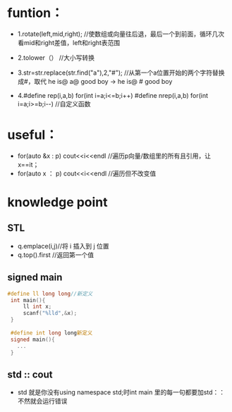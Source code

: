 # funtion：

* 1.rotate(left,mid,right);
  //使数组或向量往后退，最后一个到前面，循环几次看mid和right差值，left和right表范围

* 2.tolower（）
  //大小写转换

* 3.str=str.replace(str.find("a"),2,"#");
  //从第一个a位置开始的两个字符替换成#，取代 he is@ a@ good boy -> he is@ # good boy

* 4.#define rep(i,a,b) for(int i=a;i<=b;i++)
    #define nrep(i,a,b) for(int i=a;i>=b;i--)
    //自定义函数

# useful： 

* for(auto &x : p) cout<<i<<endl //遍历p向量/数组里的所有且引用，让x==it；
* for(auto x ： p) cout<<i<<endl //遍历但不改变值

# knowledge point
## STL
* q.emplace(i,j)//将 i 插入到 j 位置
* q.top().first //返回第一个值

## signed main
 ```c++
#define ll long long//新定义
  int main(){
      ll int x;
      scanf("%lld",&x);
  }
  
  #define int long long新定义
  signed main(){
    ...
  }
  ```
## std :: cout
* std 就是你没有using namespace std;时int main 里的每一句都要加std：：不然就会运行错误
